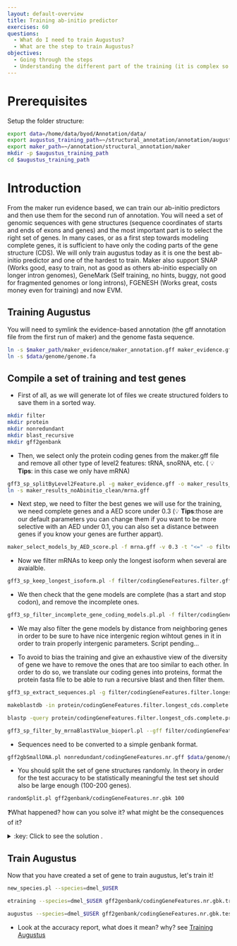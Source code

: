 ```yaml
---
layout: default-overview
title: Training ab-initio predictor
exercises: 60
questions:
  - What do I need to train Augustus?
  - What are the step to train Augustus?
objectives:
  - Going through the steps
  - Understanding the different part of the training (it is complex so take your time!)
---
```


# Prerequisites

Setup the folder structure:

```bash
export data=/home/data/byod/Annotation/data/
export augustus_training_path=~/structural_annotation/annotation/augustus_training
export maker_path=~/annotation/structural_annotation/maker
mkdir -p $augustus_training_path
cd $augustus_training_path
```

# Introduction

From the maker run evidence based, we can train our ab-initio predictors and then use them for the second run of annotation.
You will need a set of genomic sequences with gene structures (sequence coordinates of starts and ends of exons and genes) and the most important part is to select the right set of genes.
In many cases, or as a first step towards modeling complete genes, it is sufficient to have only the coding parts of the gene structure (CDS).
We will only train augustus today as it is one the best ab-initio predictor and one of the hardest to train.
Maker also support SNAP (Works good, easy to train, not as good as others ab-initio especially on longer intron genomes), GeneMark (Self training, no hints, buggy, not good for fragmented genomes or long introns), FGENESH (Works great, costs money even for training) and now EVM.


## Training Augustus

You will need to symlink the evidence-based annotation (the gff annotation file from the first run of maker) and the genome fasta sequence.

```bash
ln -s $maker_path/maker_evidence/maker_annotation.gff maker_evidence.gff
ln -s $data/genome/genome.fa
```

## Compile a set of training and test genes

* First of all, as we will generate lot of files we create structured folders to save them in a sorted way.

```bash
mkdir filter  
mkdir protein  
mkdir nonredundant  
mkdir blast_recursive  
mkdir gff2genbank  
```

* Then, we select only the protein coding genes from the maker.gff file and remove all other type of level2 features: tRNA, snoRNA, etc. ( :bulb: **Tips**: in this case we only have mRNA)

```bash
gff3_sp_splitByLevel2Feature.pl -g maker_evidence.gff -o maker_results_noAbinitio_clean
ln -s maker_results_noAbinitio_clean/mrna.gff
```

* Next step, we need to filter the best genes we will use for the training, we need complete genes and a AED score under 0.3 (:bulb: **Tips**:those are our default parameters you can change them if you want to be more selective with an AED under 0.1, you can also set a distance between genes if you know your genes are further appart).

```bash
maker_select_models_by_AED_score.pl -f mrna.gff -v 0.3 -t "<=" -o filter/codingGeneFeatures.filter.gff
```

* Now we filter mRNAs to keep only the longest isoform when several are avaialble. 

```bash
gff3_sp_keep_longest_isoform.pl -f filter/codingGeneFeatures.filter.gff -o filter/codingGeneFeatures.filter.longest_cds.gff
```

* We then check that the gene models are complete (has a start and stop codon), and remove the incomplete ones.

```bash
gff3_sp_filter_incomplete_gene_coding_models.pl.pl -f filter/codingGeneFeatures.filter.longest_cds.gff -o filter/codingGeneFeatures.filter.longest_cds.complete.gff
```

* We may also filter the gene models by distance from neighboring genes in order to be sure to have nice intergenic region wihtout genes in it in order to train properly intergenic parameters. Script pending...

* To avoid to bias the training and give an exhaustive view of the diversity of gene we have to remove the ones that are too similar to each other. In order to do so, we translate our coding genes into proteins, format the protein fasta file to be able to run a recursive blast and then filter them.

```bash
gff3_sp_extract_sequences.pl -g filter/codingGeneFeatures.filter.longest_cds.complete.gff -f genome.fa -o protein/codingGeneFeatures.filter.longest_cds.complete.proteins.fa

makeblastdb -in protein/codingGeneFeatures.filter.longest_cds.complete.proteins.fa -dbtype prot  

blastp -query protein/codingGeneFeatures.filter.longest_cds.complete.proteins.fa -db protein/codingGeneFeatures.filter.longest_cds.complete.proteins.fa -outfmt 6 -out blast_recursive/codingGeneFeatures.filter.longest_cds.complete.proteins.fa.blast_recursive

gff3_sp_filter_by_mrnaBlastValue_bioperl.pl --gff filter/codingGeneFeatures.filter.longest_cds.complete.gff --blast blast_recursive/codingGeneFeatures.filter.longest_cds.complete.proteins.fa.blast_recursive --outfile nonredundant/codingGeneFeatures.nr.gff
```

* Sequences need to be converted to a simple genbank format.

```bash
gff2gbSmallDNA.pl nonredundant/codingGeneFeatures.nr.gff $data/genome/genome.fa 500 gff2genbank/codingGeneFeatures.nr.gbk
```

* You should split the set of gene structures randomly.
In theory in order for the test accuracy to be statistically meaningful the test set should also be large enough (100-200 genes).

```bash
randomSplit.pl gff2genbank/codingGeneFeatures.nr.gbk 100
```

:question:What happened? how can you solve it? what might be the consequences of it?

<details>
<summary>:key: Click to see the solution .</summary>
There are not 100 genes in the file, because we are using only the chr4 of drosophila.
The training will probably not be good!
</details>

## Train Augustus

Now that you have created a set of gene to train augustus, let's train it!

```bash
new_species.pl --species=dmel_$USER

etraining --species=dmel_$USER gff2genbank/codingGeneFeatures.nr.gbk.train

augustus --species=dmel_$USER gff2genbank/codingGeneFeatures.nr.gbk.test | tee run.log 
```

- Look at the accuracy report, what does it mean? why? see [Training Augustus](http://www.vcru.wisc.edu/simonlab/bioinformatics/programs/augustus/docs/tutorial2015/training.html)
